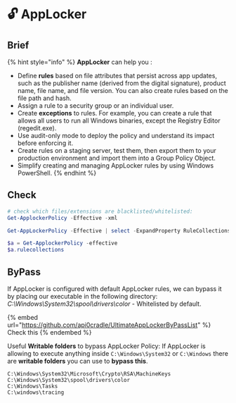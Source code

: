 # 🔓 AppLocker

## Brief

{% hint style="info" %}
**AppLocker** can help you :

* Define **rules** based on file attributes that persist across app updates, such as the publisher name (derived from the digital signature), product name, file name, and file version. You can also create rules based on the file path and hash.
* Assign a rule to a security group or an individual user.
* Create **exceptions** to rules. For example, you can create a rule that allows all users to run all Windows binaries, except the Registry Editor (regedit.exe).
* Use audit-only mode to deploy the policy and understand its impact before enforcing it.
* Create rules on a staging server, test them, then export them to your production environment and import them into a Group Policy Object.
* Simplify creating and managing AppLocker rules by using Windows PowerShell.
{% endhint %}

## Check

```powershell
# check which files/extensions are blacklisted/whitelisted:
Get-ApplockerPolicy -Effective -xml

Get-AppLockerPolicy -Effective | select -ExpandProperty RuleCollections

$a = Get-ApplockerPolicy -effective
$a.rulecollections
```

## ByPass

If AppLocker is configured with default AppLocker rules, we can bypass it by placing our executable in the following directory: _C:\Windows\System32\spool\drivers\color_ - Whitelisted by default.

{% embed url="https://github.com/api0cradle/UltimateAppLockerByPassList" %}
Check this
{% endembed %}

Useful **Writable folders** to bypass AppLocker Policy: If AppLocker is allowing to execute anything inside `C:\Windows\System32` or `C:\Windows` there are **writable folders** you can use to **bypass this**.

```
C:\Windows\System32\Microsoft\Crypto\RSA\MachineKeys
C:\Windows\System32\spool\drivers\color
C:\Windows\Tasks
C:\windows\tracing
```

